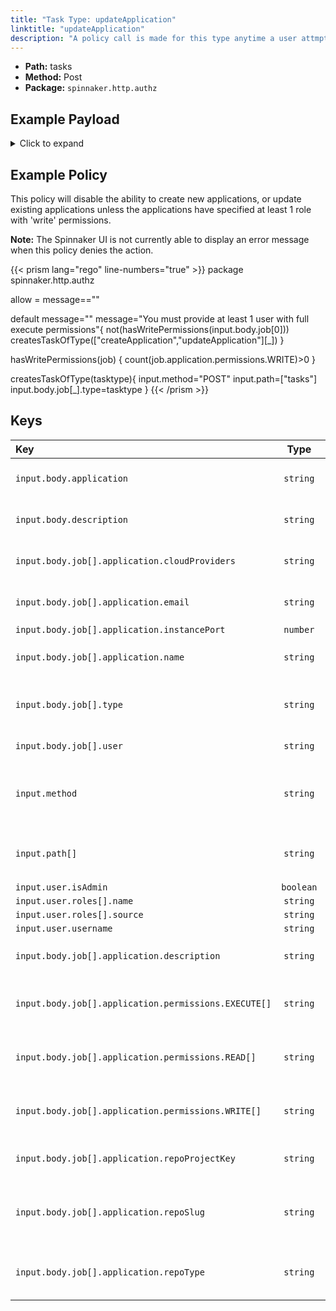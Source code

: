```yaml
---
title: "Task Type: updateApplication"
linktitle: "updateApplication"
description: "A policy call is made for this type anytime a user attmpts to edit an existing application."
---
```


- **Path:** tasks
- **Method:** Post
- **Package:** `spinnaker.http.authz`

## Example Payload

<details><summary>Click to expand</summary>

```json
{
  "input": {
    "body": {
      "application": "aftest2",
      "description": "Update Application: aftest2",
      "job": [
        {
          "application": {
            "cloudProviders": "kubernetes",
            "dataSources": {
              "disabled": [],
              "enabled": []
            },
            "description": "description2",
            "email": "dasdasd@trest.com",
            "instancePort": 80,
            "lastModifiedBy": "myUserName",
            "name": "aftest2",
            "permissions": {
              "EXECUTE": [
                "productmanagers"
              ],
              "READ": [
                "productmanagers"
              ],
              "WRITE": [
                "productmanagers"
              ]
            },
            "repoProjectKey": "project",
            "repoSlug": "name",
            "repoType": "github",
            "trafficGuards": [],
            "updateTs": "1621444448000",
            "user": "myUserName"
          },
          "type": "updateApplication",
          "user": "myUserName"
        }
      ]
    },
    "method": "POST",
    "path": [
      "tasks"
    ],
    "user": {
      "isAdmin": false,
      "roles": [
        {
          "name": "armory-io",
          "source": "GITHUB_TEAMS"
        },
        {
          "name": "productmanagers",
          "source": "GITHUB_TEAMS"
        }
      ],
      "username": "myUserName"
    }
  }
}
```
</details>

## Example Policy
This policy will disable the ability to create new applications, or update existing applications unless the applications have specified at least 1 role with 'write' permissions.

**Note:** The Spinnaker UI is not currently able to display an error message when this policy denies the action.

{{< prism lang="rego" line-numbers="true" >}}
package spinnaker.http.authz

allow = message==""

default message=""
message="You must provide at least 1 user with full execute permissions"{
  not(hasWritePermissions(input.body.job[0]))
  createsTaskOfType(["createApplication","updateApplication"][_])
}

hasWritePermissions(job) {
  count(job.application.permissions.WRITE)>0
}

createsTaskOfType(tasktype){
    input.method="POST"
    input.path=["tasks"]
    input.body.job[_].type=tasktype
}
{{< /prism >}}

## Keys

| Key                                                  |   Type    | Description                                                                                     |
| :--------------------------------------------------- | :-------: | ----------------------------------------------------------------------------------------------- |
| `input.body.application`                             | `string`  | The name of the application being created.                                                      |
| `input.body.description`                             | `string`  | The description of the application being created.                                               |
| `input.body.job[].application.cloudProviders`        | `string`  | The application's allowed cloud providers.                                                      |
| `input.body.job[].application.email`                 | `string`  | The email address of the owner of the application.                                              |
| `input.body.job[].application.instancePort`          | `number`  |                                                                                                 |
| `input.body.job[].application.name`                  | `string`  | The name of the application being created.                                                      |
| `input.body.job[].type`                              | `string`  | The type of task being run, in this case "createApplication".                                   |
| `input.body.job[].user`                              | `string`  | The ID of the user to run the job as.                                                           |
| `input.method`                                       | `string`  | The HTTP method by which the API is being called. When creating a task this is `POST`           |
| `input.path[]`                                       | `string`  | The API path of the job. When creating a new task this is the array `["tasks"]`                 |
| `input.user.isAdmin`                                 | `boolean` |                                                                                                 |
| `input.user.roles[].name`                            | `string`  |                                                                                                 |
| `input.user.roles[].source`                          | `string`  |                                                                                                 |
| `input.user.username`                                | `string`  |                                                                                                 |
| `input.body.job[].application.description`           | `string`  | The description of the application being created.                                               |
| `input.body.job[].application.permissions.EXECUTE[]` | `string`  | The list of roles that have execute permission to the application.                              |
| `input.body.job[].application.permissions.READ[]`    | `string`  | The list of roles that have read permission to the application.                                 |
| `input.body.job[].application.permissions.WRITE[]`   | `string`  | The list of roles that have write permission to the application.                                |
| `input.body.job[].application.repoProjectKey`        | `string`  | What is the unique ID of the project in source control.                                         |
| `input.body.job[].application.repoSlug`              | `string`  | What is the slug for the source code repo? Typically the repository's owner or organization ID. |
| `input.body.job[].application.repoType`              | `string`  | With what type of sourcecode repo is this application associated.                               |
